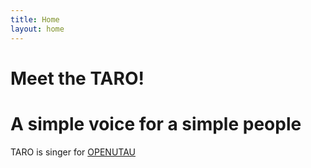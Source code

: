 ```yaml
---
title: Home
layout: home
---
```


# Meet the TARO!

# A simple voice for a simple people

TARO is singer for [OPENUTAU]

[OPENUTAU]: [https://just-the-docs.github.io/just-the-docs/](https://www.openutau.com/)
[GitHub Pages]: https://docs.github.com/en/pages
[README]: https://github.com/just-the-docs/just-the-docs-template/blob/main/README.md
[Jekyll]: https://jekyllrb.com
[GitHub Pages / Actions workflow]: https://github.blog/changelog/2022-07-27-github-pages-custom-github-actions-workflows-beta/
[use this template]: https://github.com/just-the-docs/just-the-docs-template/generate
